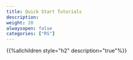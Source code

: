 ```yaml
---
title: Quick Start Tutorials
description:
weight: 20
alwaysopen: false
categories: ["RS"]
---
```


{{%allchildren style="h2" description="true"%}}
